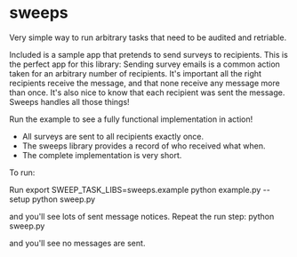 sweeps
======

Very simple way to run arbitrary tasks that need to be audited and retriable.


Included is a sample app that pretends to send surveys to recipients. This is the perfect app for this library: Sending survey emails is a common action taken for an arbitrary number of recipients. It's important all the right recipients receive the message, and that none receive any message more than once. It's also nice to know that each recipient was sent the message. Sweeps handles all those things!

Run the example to see a fully functional implementation in action!

 - All surveys are sent to all recipients exactly once.
 - The sweeps library provides a record of who received what when.
 - The complete implementation is very short.

To run:

   Run
        export SWEEP_TASK_LIBS=sweeps.example
        python example.py --setup
        python sweep.py

   and you'll see lots of sent message notices.
   Repeat the run step:
        python sweep.py

   and you'll see no messages are sent.



